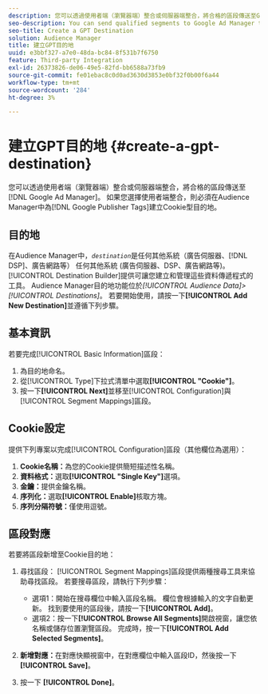 ```yaml
---
description: 您可以透過使用者端（瀏覽器端）整合或伺服器端整合，將合格的區段傳送至Google Ad Manager。 如果您選擇使用者端整合，則必須在Audience Manager中為Google發佈商廣告代碼建立Cookie型目的地。
seo-description: You can send qualified segments to Google Ad Manager through a client-side (browser-side) integration, or a server-side integration. If you choose the client-side integration, you must create a cookie-based destination for Google Publisher Tags in Audience Manager.
seo-title: Create a GPT Destination
solution: Audience Manager
title: 建立GPT目的地
uuid: e3bbf327-a7e0-48da-bc84-8f531b7f6750
feature: Third-party Integration
exl-id: 26373826-de06-49e5-82fd-bb6588a73fb9
source-git-commit: fe01ebac8c0d0ad3630d3853e0bf32f0b00f6a44
workflow-type: tm+mt
source-wordcount: '284'
ht-degree: 3%

---
```


# 建立GPT目的地 {#create-a-gpt-destination}

您可以透過使用者端（瀏覽器端）整合或伺服器端整合，將合格的區段傳送至[!DNL Google Ad Manager]。 如果您選擇使用者端整合，則必須在Audience Manager中為[!DNL Google Publisher Tags]建立Cookie型目的地。

## 目的地

在Audience Manager中，*`destination`*&#x200B;是任何其他系統（廣告伺服器、[!DNL DSP]、廣告網路等） 任何其他系統 (廣告伺服器、DSP、廣告網路等)。[!UICONTROL Destination Builder]提供可讓您建立和管理這些資料傳遞程式的工具。 Audience Manager目的地功能位於&#x200B;*[!UICONTROL Audience Data]>[!UICONTROL Destinations]*。 若要開始使用，請按一下&#x200B;**[!UICONTROL Add New Destination]**&#x200B;並遵循下列步驟。

## 基本資訊

若要完成[!UICONTROL Basic Information]區段：

1. 為目的地命名。
1. 從[!UICONTROL Type]下拉式清單中選取&#x200B;**[!UICONTROL "Cookie"]**。
1. 按一下&#x200B;**[!UICONTROL Next]**&#x200B;並移至[!UICONTROL Configuration]與[!UICONTROL Segment Mappings]區段。

## Cookie設定

提供下列專案以完成[!UICONTROL Configuration]區段（其他欄位為選用）：

1. **Cookie名稱：**&#x200B;為您的Cookie提供簡短描述性名稱。
1. **資料格式：**&#x200B;選取&#x200B;**[!UICONTROL "Single Key"]**&#x200B;選項。
1. **金鑰：**&#x200B;提供金鑰名稱。
1. **序列化：**&#x200B;選取&#x200B;**[!UICONTROL Enable]**&#x200B;核取方塊。
1. **序列分隔符號：**&#x200B;僅使用逗號。

## 區段對應

若要將區段新增至Cookie目的地：

1. 尋找區段： [!UICONTROL Segment Mappings]區段提供兩種搜尋工具來協助尋找區段。 若要搜尋區段，請執行下列步驟：

   * 選項1：開始在搜尋欄位中輸入區段名稱。 欄位會根據輸入的文字自動更新。 找到要使用的區段後，請按一下&#x200B;**[!UICONTROL Add]**。
   * 選項2：按一下&#x200B;**[!UICONTROL Browse All Segments]**&#x200B;開啟視窗，讓您依名稱或儲存位置瀏覽區段。 完成時，按一下&#x200B;**[!UICONTROL Add Selected Segments]**。

1. **新增對應：**&#x200B;在對應快顯視窗中，在對應欄位中輸入區段ID，然後按一下&#x200B;**[!UICONTROL Save]**。

1. 按一下 **[!UICONTROL Done]**。
